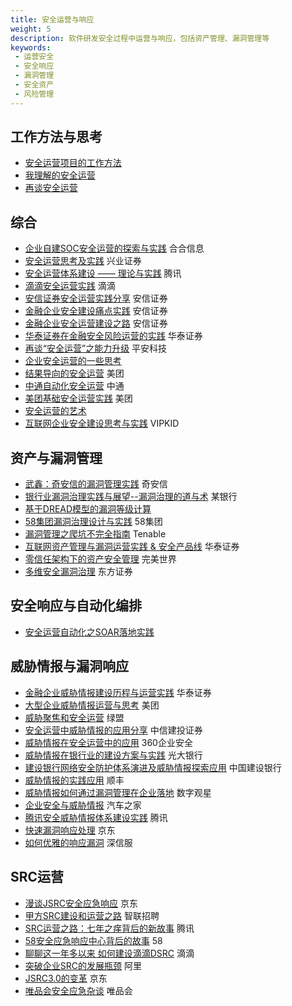 ```yaml
---
title: 安全运营与响应
weight: 5
description: 软件研发安全过程中运营与响应，包括资产管理、漏洞管理等
keywords:
 - 运营安全
 - 安全响应
 - 漏洞管理
 - 安全资产
 - 风险管理
---
```



## 工作方法与思考
- [安全运营项目的工作方法](https://mp.weixin.qq.com/s/UkOHsg5I6v8JJrsKucEewA)
- [我理解的安全运营](https://zhuanlan.zhihu.com/p/39467201)
- [再谈安全运营](https://zhuanlan.zhihu.com/p/84591095)


## 综合
- [企业自建SOC安全运营的探索与实践](https://www.vipread.com/library/topic/3657) 合合信息
- [安全运营思考及实践](https://www.vipread.com/library/topic/3618) 兴业证券
- [安全运营体系建设 —— 理论与实践](https://www.vipread.com/library/topic/3259) 腾讯
- [滴滴安全运营实践](https://www.vipread.com/library/topic/3201) 滴滴
- [安信证券安全运营实践分享](https://www.vipread.com/library/topic/3139) 安信证券
- [金融企业安全建设痛点实践](https://www.vipread.com/library/topic/3123) 安信证券
- [金融企业安全运营建设之路](https://www.vipread.com/library/topic/1867) 安信证券
- [华泰证券在金融安全风险运营的实践](https://www.vipread.com/library/topic/3136) 华泰证券
- [再谈“安全运营”之能力升级](https://www.vipread.com/library/topic/3135) 平安科技
- [企业安全运营的一些思考](https://www.vipread.com/library/topic/3100)
- [结果导向的安全运营](https://www.vipread.com/library/topic/2587) 美团
- [中通自动化安全运营](https://www.vipread.com/library/topic/2212) 中通
- [美团基础安全运营实践](https://www.vipread.com/library/topic/2207) 美团
- [安全运营的艺术](https://www.vipread.com/library/topic/1168)
- [互联网企业安全建设思考与实践](https://www.vipread.com/library/topic/1828) VIPKID

## 资产与漏洞管理
- [武鑫：奇安信的漏洞管理实践](https://mp.weixin.qq.com/s/IwR3MR9AsMezEAE95QiuBA) 奇安信
- [银行业漏洞治理实践与展望--漏洞治理的道与术](https://mp.weixin.qq.com/s/VgqTeRjsgQYiZSwz7soH1g) 某银行
- [基于DREAD模型的漏洞等级计算](https://mp.weixin.qq.com/s/-gHMhj1Qdl1N5rCne61m4Q)
- [58集团漏洞治理设计与实践](https://www.vipread.com/library/topic/2108) 58集团
- [漏洞管理之爬坑不完全指南](https://www.vipread.com/library/topic/2374) Tenable
- [互联网资产管理与漏洞运营实践 & 安全产品线](https://www.vipread.com/library/topic/1774) 华泰证券
- [零信任架构下的资产安全管理](https://www.vipread.com/library/topic/2082) 完美世界
- [多维安全漏洞治理](https://www.vipread.com/library/topic/3081) 东方证券

## 安全响应与自动化编排
- [安全运营自动化之SOAR落地实践](https://www.vipread.com/library/topic/3863)

## 威胁情报与漏洞响应
- [金融企业威胁情报建设历程与运营实践](https://www.vipread.com/library/topic/2721) 华泰证券
- [大型企业威胁情报运营与思考](https://www.vipread.com/library/topic/2480) 美团
- [威胁聚焦和安全运营](https://www.vipread.com/library/topic/1859) 绿盟
- [安全运营中威胁情报的应用分享](https://www.vipread.com/library/topic/1827) 中信建投证券
- [威胁情报在安全运营中的应用](https://www.vipread.com/library/topic/1601) 360企业安全
- [威胁情报在银行业的建设方案与实践](https://www.vipread.com/library/topic/3196) 光大银行
- [建设银行网络安全防护体系演进及威胁情报探索应用](https://www.vipread.com/library/topic/2719) 中国建设银行
- [威胁情报的实践应用](https://www.vipread.com/library/topic/2342) 顺丰
- [威胁情报如何通过漏洞管理在企业落地](https://www.vipread.com/library/topic/834) 数字观星
- [企业安全与威胁情报](https://www.vipread.com/library/topic/779) 汽车之家
- [腾讯安全威胁情报体系建设实践](https://www.vipread.com/library/topic/531) 腾讯
- [快速漏洞响应处理](https://www.vipread.com/library/topic/29) 京东
- [如何优雅的响应漏洞](https://www.vipread.com/library/topic/1663) 深信服


## SRC运营
- [漫谈JSRC安全应急响应](https://www.vipread.com/library/topic/2700) 京东
- [甲方SRC建设和运营之路](https://www.vipread.com/library/topic/2684) 智联招聘
- [SRC运营之路：七年之痒背后的新故事](https://www.vipread.com/library/topic/2152) 腾讯
- [58安全应急响应中心背后的故事](https://www.vipread.com/library/topic/1782) 58
- [聊聊这一年多以来 如何建设滴滴DSRC](https://www.vipread.com/library/topic/1568) 滴滴
- [突破企业SRC的发展瓶颈](https://www.vipread.com/library/topic/875) 阿里
- [JSRC3.0的变革](https://www.vipread.com/library/topic/27) 京东
- [唯品会安全应急杂谈](https://www.vipread.com/library/topic/876) 唯品会




